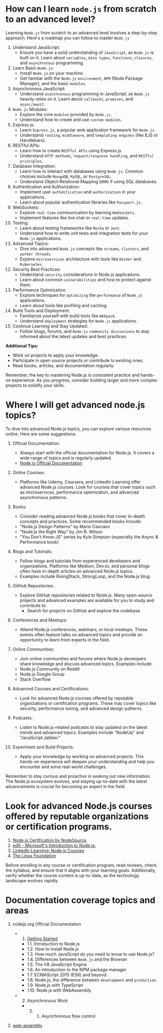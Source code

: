 # How can I learn `node.js` from scratch to an advanced level?

Learning `Node.js` from scratch to an advanced level involves a step-by-step approach. Here's a roadmap you can follow to master `Node.js`

1. Understand JavaScript:
   - Ensure you have a solid understanding of `JavaScript`, as `Node.js` is built on it. Learn about `variables`, `data types`, `functions`, `closures`, and `asynchronous` programming.
2. Learn Basic `Node.js`:
   - Install `Node.js` on your machine.
   - Get familiar with the `Node.js` `environment`, `NPM` (Node Package Manager), and the basic `modules`.
3. Asynchronous JavaScript:
   - Understand `asynchronous` programming in JavaScript, as `Node.js` heavily relies on it. Learn about `callbacks`, `promises`, and `async/await`.
4. `Node.js` Modules:
   - Explore the core `modules` provided by `Node.js`.
   - Understand how to create and use `custom modules`.
5. Express.js:
   - Learn `Express.js`, a popular web application framework for `Node.js`.
   - Understand `routing`, `middleware`, and `templating engines` (like EJS or Handlebars).
6. RESTful APIs:
   - Learn how to create `RESTful APIs` using Express.js.
   - Understand `HTTP methods`, `request/response handling`, and `RESTful principles`.
7. Database Integration:
   - Learn how to interact with databases using `Node.js`. Common choices include `MongoDB`, `MySQL`, or `PostgreSQL`.
   - Understand Object-Relational Mapping (`ORM`) if using SQL databases.
8. Authentication and Authorization:
   - Implement user `authentication` and `authorization` in your applications.
   - Learn about popular authentication libraries like `Passport.js`.
9. WebSockets:
   - Explore `real-time` communication by learning `WebSockets`.
   - Implement features like live chat or `real-time` updates.
10. Testing:
    - Learn about testing frameworks like `Mocha` or `Jest`.
    - Understand how to write unit tests and integration tests for your `Node.js` applications.
11. Advanced Topics:
    - Dive into advanced `Node.js` concepts like `streams`, `clusters`, and `worker threads`.
    - Explore `microservices` architecture with tools like `Docker` and `Kubernetes`.
12. Security Best Practices:
    - Understand `security` considerations in Node.js applications.
    - Learn about common `vulnerabilities` and how to protect against them.
13. Performance Optimization:
    - Explore techniques for `optimizing` the `performance` of `Node.js` applications.
    - Learn about tools like profiling and caching.
14. Build Tools and Deployment:
    - Familiarize yourself with build tools like `Webpack`.
    - Understand `deployment` strategies for `Node.js` applications.
15. Continue Learning and Stay Updated:
    - Follow blogs, forums, and `Node.js` `community discussions` to stay informed about the latest updates and best practices.

**Additional Tips:**

- Work on projects to apply your knowledge.
- Participate in open source projects or contribute to existing ones.
- Read books, articles, and documentation regularly.

Remember, the key to mastering Node.js is consistent practice and hands-on experience. As you progress, consider building larger and more complex projects to solidify your skills.

# Where I will get advanced node.js topics?

To dive into advanced Node.js topics, you can explore various resources online. Here are some suggestions:

1. Official Documentation:
   - Always start with the official documentation for Node.js. It covers a wide range of topics and is regularly updated.
   - [Node.js Official Documentation](https://nodejs.org/en/learn/getting-started/introduction-to-nodejs)
2. Online Courses:
   - Platforms like Udemy, Coursera, and LinkedIn Learning offer advanced Node.js courses. Look for courses that cover topics such as microservices, performance optimization, and advanced asynchronous patterns.
3. Books:
   - Consider reading advanced Node.js books that cover in-depth concepts and practices. Some recommended books include:
   - "Node.js Design Patterns" by Mario Casciaro
   - "Node.js the Right Way" by Jim R. Wilson
   - "You Don't Know JS" series by Kyle Simpson (especially the Async & Performance book)
4. Blogs and Tutorials:
   - Follow blogs and tutorials from experienced developers and organizations. Platforms like Medium, Dev.to, and personal blogs often have in-depth articles on advanced Node.js topics.
   - Examples include RisingStack, StrongLoop, and the Node.js blog.
5. GitHub Repositories:

   - Explore GitHub repositories related to Node.js. Many open-source projects and advanced examples are available for you to study and contribute to.
     - Search for projects on GitHub and explore the codebase.

6. Conferences and Meetups:

   - Attend Node.js conferences, webinars, or local meetups. These events often feature talks on advanced topics and provide an opportunity to learn from experts in the field.

7. Online Communities:
   - Join online communities and forums where Node.js developers share knowledge and discuss advanced topics. Examples include:
   - Node.js Community on Reddit
   - Node.js Google Group
   - Stack Overflow
8. Advanced Courses and Certifications:
   - Look for advanced Node.js courses offered by reputable organizations or certification programs. These may cover topics like security, performance tuning, and advanced design patterns.
9. Podcasts:
   - Listen to Node.js-related podcasts to stay updated on the latest trends and advanced topics. Examples include "NodeUp" and "JavaScript Jabber."
10. Experiment and Build Projects:
    - Apply your knowledge by working on advanced projects. This hands-on experience will deepen your understanding and help you encounter and solve real-world challenges.

Remember to stay curious and proactive in seeking out new information. The Node.js ecosystem evolves, and staying up-to-date with the latest advancements is crucial for becoming an expert in the field.

# Look for advanced Node.js courses offered by reputable organizations or certification programs.

1. [Node.js Certification by NodeSource](https://nodesource.com/services/training).
2. [edX - Microsoft's Introduction to Node.js:](https://www.edx.org/)
3. [LinkedIn Learning: Node.js Courses](https://www.linkedin.com/learning/)
4. [The Linux Foundation](https://training.linuxfoundation.org/itprofessionalprogram-catalog/?_sft_topic_area=embedded-development)

Before enrolling in any course or certification program, read reviews, check the syllabus, and ensure that it aligns with your learning goals. Additionally, verify whether the course content is up-to-date, as the technology landscape evolves rapidly.

# Documentation coverage topics and areas

1. nodejs.org Official Documentation

   - 1. [Getting Started](./nodejs.org-official-documentation/getting-started.md)
     - 1.1. Introduction to Node.js
     - 1.2. How to install Node.js
     - 1.3. How much JavaScript do you need to know to use Node.js?
     - 1.4. Differences between `Node.js` and the Browser
     - 1.5. The V8 JavaScript Engine
     - 1.6. An introduction to the NPM package manager
     - 1.7. ECMAScript 2015 (ES6) and beyond.
     - 1.8. Node.js, the difference between `development` and `production`.
     - 1.9. Node.js with TypeScript
     - 1.10. Node.js with WebAssembly
   - 2. Asynchronous Work
     - 2. 1. Asynchronous flow control

2. [web-assembly](./web-assembly/overview.md)
